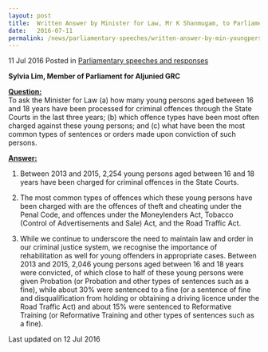 ```yaml
---
layout: post
title:  Written Answer by Minister for Law, Mr K Shanmugam, to Parliamentary Question on young persons processed for criminal offences through State Courts
date:   2016-07-11
permalink: /news/parliamentary-speeches/written-answer-by-min-youngperson
---
```


11 Jul 2016 Posted in [Parliamentary speeches and responses](/news/parliamentary-speeches)

**Sylvia Lim, Member of Parliament for Aljunied GRC**


**<u>Question:</u>**  
To ask the Minister for Law (a) how many young persons aged between 16 and 18 years have been processed for criminal offences through the State Courts in the last three years; (b) which offence types have been most often charged against these young persons; and (c) what have been the most common types of sentences or orders made upon conviction of such persons.


**<u>Answer:</u>**  
1. Between 2013 and 2015, 2,254 young persons aged between 16 and 18 years have been charged for criminal offences in the State Courts.

2. The most common types of offences which these young persons have been charged with are the offences of theft and cheating under the Penal Code, and offences under the Moneylenders Act, Tobacco (Control of Advertisements and Sale) Act, and the Road Traffic Act.

3. While we continue to underscore the need to maintain law and order in our criminal justice system, we recognise the importance of rehabilitation as well for young offenders in appropriate cases. Between 2013 and 2015, 2,046 young persons aged between 16 and 18 years were convicted, of which close to half of these young persons were given Probation (or Probation and other types of sentences such as a fine), while about 30% were sentenced to a fine (or a sentence of fine and disqualification from holding or obtaining a driving licence under the Road Traffic Act) and about 15% were sentenced to Reformative Training (or Reformative Training and other types of sentences such as a fine). 




<p class="right-side-updated">Last updated on 12 Jul 2016</p> 
